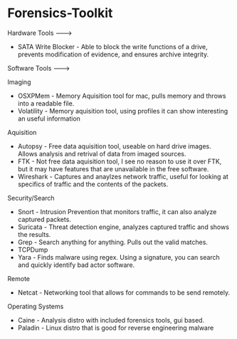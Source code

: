 # Forensics-Toolkit

Hardware Tools --->

- SATA Write Blocker - Able to block the write functions of a drive, prevents modification of evidence, and ensures archive integrity.

Software Tools --->

Imaging 
 - OSXPMem - Memory Aquisition tool for mac, pulls memory and throws into a readable file.
 - Volatility - Memory aquisition tool, using profiles it can show interesting an useful information

Aquisition
 - Autopsy - Free data aquisition tool, useable on hard drive images. Allows analysis and retrival of data from imaged sources.
 - FTK - Not free data aquisition tool, I see no reason to use it over FTK, but it may have features that are unavailable in the free software.
 - Wireshark - Captures and anaylzes network traffic, useful for looking at specifics of traffic and the contents of the packets.

Security/Search
 - Snort - Intrusion Prevention that monitors traffic, it can also analyze captured packets.
 - Suricata - Threat detection engine, analyzes captured traffic and shows the results.
 - Grep - Search anything for anything. Pulls out the valid matches.
 - TCPDump
 - Yara - Finds malware using regex. Using a signature, you can search and quickly identify bad actor software.

Remote
 - Netcat - Networking tool that allows for commands to be send remotely.

Operating Systems
 - Caine - Analysis distro with included forensics tools, gui based.
 - Paladin - Linux distro that is good for reverse engineering malware

